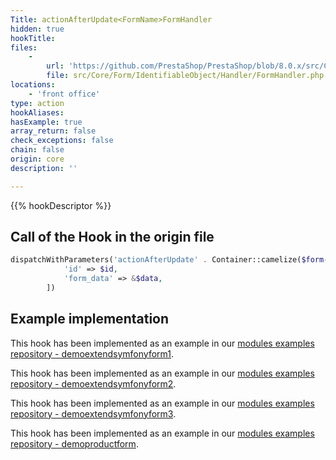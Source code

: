 ```yaml
---
Title: actionAfterUpdate<FormName>FormHandler
hidden: true
hookTitle: 
files:
    -
        url: 'https://github.com/PrestaShop/PrestaShop/blob/8.0.x/src/Core/Form/IdentifiableObject/Handler/FormHandler.php'
        file: src/Core/Form/IdentifiableObject/Handler/FormHandler.php
locations:
    - 'front office'
type: action
hookAliases: 
hasExample: true
array_return: false
check_exceptions: false
chain: false
origin: core
description: ''

---
```


{{% hookDescriptor %}}

## Call of the Hook in the origin file

```php
dispatchWithParameters('actionAfterUpdate' . Container::camelize($form->getName()) . 'FormHandler', [
            'id' => $id,
            'form_data' => &$data,
        ])
```

## Example implementation

This hook has been implemented as an example in our [modules examples repository - demoextendsymfonyform1](https://github.com/PrestaShop/example-modules/tree/master/demoextendsymfonyform1).

This hook has been implemented as an example in our [modules examples repository - demoextendsymfonyform2](https://github.com/PrestaShop/example-modules/tree/master/demoextendsymfonyform2).

This hook has been implemented as an example in our [modules examples repository - demoextendsymfonyform3](https://github.com/PrestaShop/example-modules/tree/master/demoextendsymfonyform3).

This hook has been implemented as an example in our [modules examples repository - demoproductform](https://github.com/PrestaShop/example-modules/tree/master/demoproductform).

